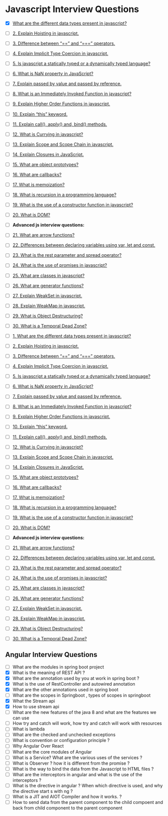 

# Javascript Interview Questions
-   [x] [What are the different data types present in javascript?](https://www.interviewbit.com/javascript-interview-questions/#javscript-data-types)
    
-   [ ] [2. Explain Hoisting in javascript.](https://www.interviewbit.com/javascript-interview-questions/#javascript-hoisting)
    
-   [ ] [3. Difference between “==” and “===” operators.](https://www.interviewbit.com/javascript-interview-questions/#comparison-operators)
    
-   [ ] [4. Explain Implicit Type Coercion in javascript.](https://www.interviewbit.com/javascript-interview-questions/#implicit-type-coercion)
    
-   [ ] [5. Is javascript a statically typed or a dynamically typed language?](https://www.interviewbit.com/javascript-interview-questions/#javascript-dynamically-typed)
    
-   [ ] [6. What is NaN property in JavaScript?](https://www.interviewbit.com/javascript-interview-questions/#nan-property)
    
-   [ ] [7. Explain passed by value and passed by reference.](https://www.interviewbit.com/javascript-interview-questions/#pass-by-value-pass-by-reference)
    
-   [ ] [8. What is an Immediately Invoked Function in javascript?](https://www.interviewbit.com/javascript-interview-questions/#invoked-function)
    
-   [ ] [9. Explain Higher Order Functions in javascript.](https://www.interviewbit.com/javascript-interview-questions/#higher-order-functions)
    
-   [ ] [10. Explain “this” keyword.](https://www.interviewbit.com/javascript-interview-questions/#this-keyword)
    
-   [ ] [11. Explain call(), apply() and, bind() methods.](https://www.interviewbit.com/javascript-interview-questions/#call-apply-bind-methods)
    
-   [ ] [12. What is Currying in javascript?](https://www.interviewbit.com/javascript-interview-questions/#currying-javascript)
    
-   [ ] [13. Explain Scope and Scope Chain in javascript.](https://www.interviewbit.com/javascript-interview-questions/#scope-scope-chain-javascript)
    
-   [ ] [14. Explain Closures in JavaScript.](https://www.interviewbit.com/javascript-interview-questions/#javascript-closures)
    
-   [ ] [15. What are object prototypes?](https://www.interviewbit.com/javascript-interview-questions/#object-prototypes)
    
-   [ ] [16. What are callbacks?](https://www.interviewbit.com/javascript-interview-questions/#callbacks)
    
-   [ ] [17. What is memoization?](https://www.interviewbit.com/javascript-interview-questions/#memoization)
    
-   [ ] [18. What is recursion in a programming language?](https://www.interviewbit.com/javascript-interview-questions/#recursion)
    
-   [ ] [19. What is the use of a constructor function in javascript?](https://www.interviewbit.com/javascript-interview-questions/#constructor-function)
    
-   [ ] [20. What is DOM?](https://www.interviewbit.com/javascript-interview-questions/#dom)
    
-   [ ] **Advanced js interview questions:**
    
-   [ ] [21. What are arrow functions?](https://www.interviewbit.com/javascript-interview-questions/#arrow-functions)
    
-   [ ] [22. Differences between declaring variables using var, let and const.](https://www.interviewbit.com/javascript-interview-questions/#diff-declaring-variables)
    
-   [ ] [23. What is the rest parameter and spread operator?](https://www.interviewbit.com/javascript-interview-questions/#rest-parameter-spread-operator)
    
-   [ ] [24. What is the use of promises in javascript?](https://www.interviewbit.com/javascript-interview-questions/#javascript-promises)
    
-   [ ] [25. What are classes in javascript?](https://www.interviewbit.com/javascript-interview-questions/#classes)
    
-   [ ] [26. What are generator functions?](https://www.interviewbit.com/javascript-interview-questions/#generator-functions)
    
-   [ ] [27. Explain WeakSet in javascript.](https://www.interviewbit.com/javascript-interview-questions/#weakset-javascript)
    
-   [ ] [28. Explain WeakMap in javascript.](https://www.interviewbit.com/javascript-interview-questions/#weakmap-javascript)
    
-   [ ] [29. What is Object Destructuring?](https://www.interviewbit.com/javascript-interview-questions/#object-destructuring)
    
-   [ ] [30. What is a Temporal Dead Zone?](https://www.interviewbit.com/javascript-interview-questions/#temporal-dead-zone)
    
-   [ ] [1. What are the different data types present in javascript?](https://www.interviewbit.com/javascript-interview-questions/#javscript-data-types)
    
-   [ ] [2. Explain Hoisting in javascript.](https://www.interviewbit.com/javascript-interview-questions/#javascript-hoisting)
    
-   [ ] [3. Difference between “==” and “===” operators.](https://www.interviewbit.com/javascript-interview-questions/#comparison-operators)
    
-   [ ] [4. Explain Implicit Type Coercion in javascript.](https://www.interviewbit.com/javascript-interview-questions/#implicit-type-coercion)
    
-   [ ] [5. Is javascript a statically typed or a dynamically typed language?](https://www.interviewbit.com/javascript-interview-questions/#javascript-dynamically-typed)
    
-   [ ] [6. What is NaN property in JavaScript?](https://www.interviewbit.com/javascript-interview-questions/#nan-property)
    
-   [ ] [7. Explain passed by value and passed by reference.](https://www.interviewbit.com/javascript-interview-questions/#pass-by-value-pass-by-reference)
    
-   [ ] [8. What is an Immediately Invoked Function in javascript?](https://www.interviewbit.com/javascript-interview-questions/#invoked-function)
    
-   [ ] [9. Explain Higher Order Functions in javascript.](https://www.interviewbit.com/javascript-interview-questions/#higher-order-functions)
    
-   [ ] [10. Explain “this” keyword.](https://www.interviewbit.com/javascript-interview-questions/#this-keyword)
    
-   [ ] [11. Explain call(), apply() and, bind() methods.](https://www.interviewbit.com/javascript-interview-questions/#call-apply-bind-methods)
    
-   [ ] [12. What is Currying in javascript?](https://www.interviewbit.com/javascript-interview-questions/#currying-javascript)
    
-   [ ] [13. Explain Scope and Scope Chain in javascript.](https://www.interviewbit.com/javascript-interview-questions/#scope-scope-chain-javascript)
    
-   [ ] [14. Explain Closures in JavaScript.](https://www.interviewbit.com/javascript-interview-questions/#javascript-closures)
    
-   [ ] [15. What are object prototypes?](https://www.interviewbit.com/javascript-interview-questions/#object-prototypes)
    
-   [ ] [16. What are callbacks?](https://www.interviewbit.com/javascript-interview-questions/#callbacks)
    
-   [ ] [17. What is memoization?](https://www.interviewbit.com/javascript-interview-questions/#memoization)
    
-   [ ] [18. What is recursion in a programming language?](https://www.interviewbit.com/javascript-interview-questions/#recursion)
    
-   [ ] [19. What is the use of a constructor function in javascript?](https://www.interviewbit.com/javascript-interview-questions/#constructor-function)
    
-   [ ] [20. What is DOM?](https://www.interviewbit.com/javascript-interview-questions/#dom)
    
-   [ ] **Advanced js interview questions:**
    
-   [ ] [21. What are arrow functions?](https://www.interviewbit.com/javascript-interview-questions/#arrow-functions)
    
-   [ ] [22. Differences between declaring variables using var, let and const.](https://www.interviewbit.com/javascript-interview-questions/#diff-declaring-variables)
    
-   [ ] [23. What is the rest parameter and spread operator?](https://www.interviewbit.com/javascript-interview-questions/#rest-parameter-spread-operator)
    
-   [ ] [24. What is the use of promises in javascript?](https://www.interviewbit.com/javascript-interview-questions/#javascript-promises)
    
-   [ ] [25. What are classes in javascript?](https://www.interviewbit.com/javascript-interview-questions/#classes)
    
-   [ ] [26. What are generator functions?](https://www.interviewbit.com/javascript-interview-questions/#generator-functions)
    
-   [ ] [27. Explain WeakSet in javascript.](https://www.interviewbit.com/javascript-interview-questions/#weakset-javascript)
    
-   [ ] [28. Explain WeakMap in javascript.](https://www.interviewbit.com/javascript-interview-questions/#weakmap-javascript)
    
-   [ ] [29. What is Object Destructuring?](https://www.interviewbit.com/javascript-interview-questions/#object-destructuring)
    
-   [ ] [30. What is a Temporal Dead Zone?](https://www.interviewbit.com/javascript-interview-questions/#temporal-dead-zone)



## Angular Interview Questions 
-   [ ] What are the modules in spring boot project
-   [x] What is the meaning of REST API ?
-   [x] What are the annotation used by you at work in spring boot ?
-   [x] What is the use of RestController and autowired annotation
-   [x] What are the other annotations used in spring boot
-   [ ] What are the scopes in Springboot , types of scopes in springboot
-   [x] What the Stream api
-   [x] How to use stream api
-   [ ] What are the new features of the java 8 and what are the features we can use
-   [ ] How try and catch will work, how try and catch will work with resources
-   [ ] What is lambda
-   [ ] What are the checked and unchecked exceptions
-   [ ] What is convention or configuration principle ?
-   [ ] Why Angular Over React
-   [ ] What are the core modules of Angular
-   [ ] What is a Service? What are the various uses of the services ?
-   [ ] What is Observer ? how it is different from the promise ?
-   [ ] What is the way to bind the data from the Javascript to HTML files ?
-   [ ] What are the interceptors in angular and what is the use of the interceptors ?
-   [ ] What is the directive in angular ? When which directive is used, and why the directive start s with ng ?
-   [ ] What is a JIT and AIOT Compiler and how it works. ?
-   [ ] How to send data from the parent component to the child compoent and back from child component to the parent component